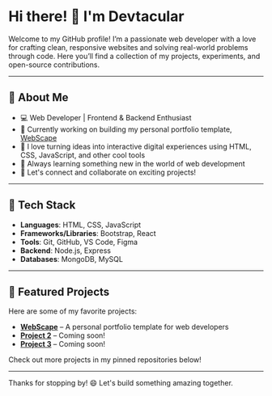 # Hi there! 👋 I'm Devtacular 

Welcome to my GitHub profile! I’m a passionate web developer with a love for crafting clean, responsive websites and solving real-world problems through code. Here you’ll find a collection of my projects, experiments, and open-source contributions. 

---

## 🌟 About Me

- 💻 Web Developer | Frontend & Backend Enthusiast
- 🚀 Currently working on building my personal portfolio template, [WebScape](https://github.com/Devtacular/WebScape)
- 🎨 I love turning ideas into interactive digital experiences using HTML, CSS, JavaScript, and other cool tools
- 🌱 Always learning something new in the world of web development
- 💬 Let's connect and collaborate on exciting projects!

---

## 🔧 Tech Stack

- **Languages**: HTML, CSS, JavaScript
- **Frameworks/Libraries**: Bootstrap, React
- **Tools**: Git, GitHub, VS Code, Figma
- **Backend**: Node.js, Express
- **Databases**: MongoDB, MySQL

---

## 📂 Featured Projects

Here are some of my favorite projects:

- [**WebScape**](https://github.com/Devtacular/WebScape) – A personal portfolio template for web developers
- [**Project 2**](https://github.com/Devtacular/Project2) – Coming soon!
- [**Project 3**](https://github.com/Devtacular/Project3) – Coming soon!

Check out more projects in my pinned repositories below!

---

Thanks for stopping by! 😄 Let's build something amazing together.
